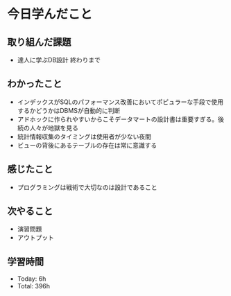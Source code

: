 # 今日学んだこと
## 取り組んだ課題
- 達人に学ぶDB設計 終わりまで
## わかったこと
- インデックスがSQLのパフォーマンス改善においてポピュラーな手段で使用するかどうかはDBMSが自動的に判断
- アドホックに作られやすいからこそデータマートの設計書は重要すぎる。後続の人々が地獄を見る
- 統計情報収集のタイミングは使用者が少ない夜間
- ビューの背後にあるテーブルの存在は常に意識する
## 感じたこと
- プログラミングは戦術で大切なのは設計であること
## 次やること
- 演習問題
- アウトプット
## 学習時間
- Today: 6h
- Total: 396h